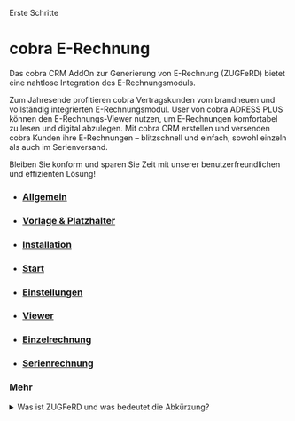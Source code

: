 Erste Schritte

# cobra E-Rechnung 

Das cobra CRM AddOn zur Generierung von E-Rechnung (ZUGFeRD) bietet eine nahtlose Integration des E-Rechnungsmoduls. 

Zum Jahresende profitieren cobra Vertragskunden vom brandneuen und vollständig integrierten E-Rechnungsmodul. User von cobra ADRESS PLUS können den E-Rechnungs-Viewer nutzen, um E-Rechnungen komfortabel zu lesen und digital abzulegen. Mit cobra CRM erstellen und versenden cobra Kunden ihre E-Rechnungen – blitzschnell und einfach, sowohl einzeln als auch im Serienversand.

Bleiben Sie konform und sparen Sie Zeit mit unserer benutzerfreundlichen und effizienten Lösung!
 
* ### [Allgemein](./Allgemeines.md)

* ### [Vorlage & Platzhalter](./Vorlage+Platzhalter.md)

* ### [Installation](./Installation.md)

* ### [Start](./Start.md)

* ### [Einstellungen](./Einstellungen.md)

* ### [Viewer](./Viewer.md)

* ### [Einzelrechnung](./Einzelrechnung.md)

* ### [Serienrechnung](./Serienrechnung.md)

### Mehr
 
<details>
<summary>Was ist ZUGFeRD und was bedeutet die Abkürzung?</summary>
Das ZUGFeRD-Format ist ein hybrides Rechnungsformat
aus einem menschenlesbaren PDF und einem
maschinenlesbaren Anhang mit strukturierten
Daten im XML-Format. In beiden Datei-Elementen
sind die Rechnungsdaten vorhanden.

Bei ZUGFeRD handelt es sich um ein gesetz eskonformes,
übergreifendes E-Rechnungsformat,
das als Standard erstmalig 2014 veröffentlicht
wurde. An seiner Entwicklung waren unterschiedliche
Verbände, Unternehmen, Ministerien
und das „Forum elektronische Rechnung“ (FeRD)
beteiligt. Daraus leitet sich auch der Name ab .
Die Abkürzung ZUGFeRD bedeutet: „Zentraler
User Guide des Forums elektronische Rechnung.
</details>
